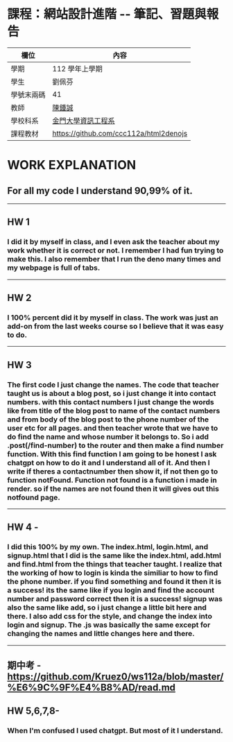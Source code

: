 # 課程：網站設計進階 -- 筆記、習題與報告

欄位 | 內容
-----|--------
學期 | 112 學年上學期
學生 |  劉佩芬
學號末兩碼 | 41
教師 | [陳鍾誠](https://www.nqu.edu.tw/educsie/index.php?act=blog&code=list&ids=4)
學校科系 | [金門大學資訊工程系](https://www.nqu.edu.tw/educsie/index.php)
課程教材 | https://github.com/ccc112a/html2denojs


# WORK EXPLANATION

## For all my code I understand 90,99% of it. 
---
## HW 1 
### I did it by myself in class, and I even ask the teacher about my work whether it is correct or not. I remember I had fun trying to make this. I also remember that I run the deno many times and my webpage is full of tabs.
--- 
## HW 2 
### I 100% percent did it by myself in class. The work was just an add-on from the last weeks course so I believe that it was easy to do.
---
## HW 3 
### The first code I just change the names. The code that teacher taught us is about a blog post, so i just change it into contact numbers. with this contact numbers I just change the words like from title of the blog post to name of the contact numbers and from body of the blog post to the phone number of the user etc for all pages. and then teacher wrote that we have to do find the name and whose number it belongs to. So i add .post(/find-number) to the router and then make a find number function. With this find function I am going to be honest I ask chatgpt on how to do it and I understand all of it. And then I write if theres a contactnumber then show it, if not then go to function notFound. Function not found is a function i made in render. so if the names are not found then it will gives out this notfound page.
---
## HW 4 -
### I did this 100% by my own. The index.html, login.html, and signup.html that I did is the same like the index.html, add.html and find.html from the things that teacher taught. I realize that the working of how to login is kinda the similiar to how to find the phone number. if you find something and found it then it is a success! its the same like if you login and find the account number and password correct then it is a success! signup was also the same like add, so i just change a little bit here and there. I also add css for the style, and change the index into login and signup. The .js was basically the same except for changing the names and little changes here and there.
---
期中考 -
https://github.com/Kruez0/ws112a/blob/master/%E6%9C%9F%E4%B8%AD/read.md
--- 
## HW 5,6,7,8-
### When I'm confused I used chatgpt. But most of it I understand.


